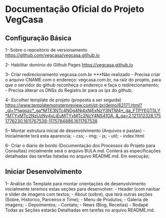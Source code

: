 # Documentação Oficial do Projeto VegCasa

## Configuração Básica
1- Sobre o repositório de versionamento
    <https://github.com/vegcasa/vegcasa.github.io>

2- Habilitar dominio do Github Pages
    <https://vegcasa.github.io>

3- Criar redirecionamento vegcasa.com.br
    ***Não realizado
    - Precisa criar o arquivo CNAME com o endereço: vegcasa.com.br, na raiz do projeto, para que o servidor do github reconheça o endereço e faça o redirecionamento;
    - Precisa alterar os DNSs do Registro.br para os ips do github;

4- Escolher template de projeto (proposta a ser seguida)
    <https://www.templatemonsterpreview.com/pt-br/demo/62171.html?_gl=1*lwgszc*_ga*MTE3NTc4NDg4Ni4xNjExNzY3NTM4*_ga_FTPYEGT5LY*MTYxMTc2NzUzNy4xLjEuMTYxMTc2NzY4NS41OA..&_ga=2.121312328.1751776230.1611767538-1175784886.1611767538>

5- Montar estrutura inicial de desenvolvimento (Arquivos e pastas)
    - Inicialmente terá esta aparencia;
    - css;
    - img;
    - js;
    - util;
    - index.html

6- Criar o diario de bordo (Documentação dos Processos do Projeto para Consultas)
    inicialmente será o arquivo BULA.md. Conterá as especificações detalhadas das tarefas listadas no arquivo README.md. Em execução;

## Iniciar Desenvolvimento
1- Análise do Template para montar orientações de desenvolvimento
    inicialmente teremos estas seções para desenvolver:
    - Header (com navbar e slider de imagens com textos;
    - About (sobre), que terá outras seções (Sobre, Historico, Parceiros e Time);
    - Menu de Produtos;
    - Galeria de imagens;
    - Depoimentos;
    - Contato;
    - News (Blog, Receitas)
    - Rodapé
    Todas as Seções estarão Detalhadas em tarefas no arquivo README.md.
